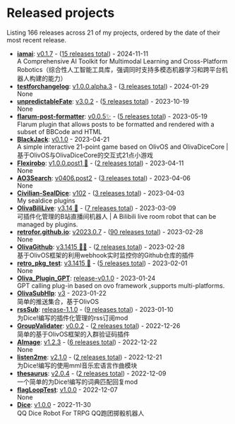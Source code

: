 # Released projects

Listing <!-- releases_count starts -->166<!-- releases_count ends --> releases across <!-- project_count starts -->21<!-- project_count ends --> of my projects, ordered by the date of their most recent release.

<!-- recent_releases starts -->
* **[iamai](https://github.com/retrofor/iamai)**: [v0.1.7](https://github.com/retrofor/iamai/releases/tag/v0.1.7) - ([15 releases total](https://github.com/retrofor/iamai/releases))  - 2024-11-11
<br />A Comprehensive AI Toolkit for Multimodal Learning and Cross-Platform Robotics（综合性人工智能工具库，强调同时支持多模态机器学习和跨平台机器人构建的能力）
* **[testforchangelog](https://github.com/retrofor/testforchangelog)**: [v1.0.0.alpha.3](https://github.com/retrofor/testforchangelog/releases/tag/v1.0.0.alpha.3) - ([3 releases total](https://github.com/retrofor/testforchangelog/releases))  - 2024-01-29
<br />None
* **[unpredictableFate](https://github.com/HsiangNianian/unpredictableFate)**: [v3.0.2](https://github.com/HsiangNianian/unpredictableFate/releases/tag/v3.0.2) - ([5 releases total](https://github.com/HsiangNianian/unpredictableFate/releases))  - 2023-10-19
<br />None
* **[flarum-post-formatter](https://github.com/HsiangNianian/flarum-post-formatter)**: [v0.0.5✨](https://github.com/HsiangNianian/flarum-post-formatter/releases/tag/v0.0.5) - ([5 releases total](https://github.com/HsiangNianian/flarum-post-formatter/releases))  - 2023-05-19
<br />Flarum plugin that allows posts to be formatted and rendered with a subset of BBCode and HTML
* **[BlackJack](https://github.com/HsiangNianian/BlackJack)**: [v0.1.0](https://github.com/HsiangNianian/BlackJack/releases/tag/v0.1.0)  - 2023-04-21
<br />A simple interactive 21-point game based on OlivOS and OlivaDiceCore | 基于OlivOS与OlivaDiceCore的交互式21点小游戏
* **[Flexirobo](https://github.com/retrofor/Flexirobo)**: [v1.0.0.post1 🎉](https://github.com/retrofor/Flexirobo/releases/tag/v1.0.0.post1) - ([2 releases total](https://github.com/retrofor/Flexirobo/releases))  - 2023-04-11
<br />None
* **[AO3Search](https://github.com/HsiangNianian/AO3Search)**: [v0406.post2](https://github.com/HsiangNianian/AO3Search/releases/tag/0406.post2) - ([3 releases total](https://github.com/HsiangNianian/AO3Search/releases))  - 2023-04-06
<br />None
* **[Civilian-SealDice](https://github.com/HsiangNianian/Civilian-SealDice)**: [v102](https://github.com/HsiangNianian/Civilian-SealDice/releases/tag/102) - ([3 releases total](https://github.com/HsiangNianian/Civilian-SealDice/releases))  - 2023-04-03
<br />My sealdice plugins
* **[OlivaBiliLive](https://github.com/HsiangNianian/OlivaBiliLive)**: [v3.14 🌈](https://github.com/HsiangNianian/OlivaBiliLive/releases/tag/v3.14) - ([7 releases total](https://github.com/HsiangNianian/OlivaBiliLive/releases))  - 2023-03-09
<br />可插件化管理的B站直播间机器人 | A Bilibili live room robot that can be managed by plugins.
* **[retrofor.github.io](https://github.com/retrofor/retrofor.github.io)**: [v2023.0.7](https://github.com/retrofor/retrofor.github.io/releases/tag/v2023.0.7) - ([90 releases total](https://github.com/retrofor/retrofor.github.io/releases))  - 2023-02-28
<br />None
* **[OlivaGithub](https://github.com/HsiangNianian/OlivaGithub)**: [v3.1415 🐱‍👤](https://github.com/HsiangNianian/OlivaGithub/releases/tag/v3.1415) - ([2 releases total](https://github.com/HsiangNianian/OlivaGithub/releases))  - 2023-02-28
<br />基于OlivOS框架的利用webhook实时监控你的Github仓库的插件
* **[retro_pkg_test](https://github.com/retrofor/retro_pkg_test)**: [v3.1415 🌈](https://github.com/retrofor/retro_pkg_test/releases/tag/v3.1415) - ([5 releases total](https://github.com/retrofor/retro_pkg_test/releases))  - 2023-02-01
<br />None
* **[Oliva_Plugin_GPT](https://github.com/retrofor/Oliva_Plugin_GPT)**: [release-v0.1.0](https://github.com/retrofor/Oliva_Plugin_GPT/releases/tag/v0.1.0)  - 2023-01-24
<br />GPT calling plug-in based on ovo framework ,supports multi-platforms.
* **[OlivaSubHlp](https://github.com/HsiangNianian/OlivaSubHlp)**: [v3](https://github.com/HsiangNianian/OlivaSubHlp/releases/tag/3)  - 2023-01-22
<br />简单的推送集合，基于OlivOS
* **[rssSub](https://github.com/HsiangNianian/rssSub)**: [release-1.1.0](https://github.com/HsiangNianian/rssSub/releases/tag/release-1.1.0) - ([9 releases total](https://github.com/HsiangNianian/rssSub/releases))  - 2023-01-10
<br />为Dice!编写的插件化管理的rss订阅mod
* **[GroupValidater](https://github.com/HsiangNianian/GroupValidater)**: [v0.0.2](https://github.com/HsiangNianian/GroupValidater/releases/tag/v0.0.2) - ([2 releases total](https://github.com/HsiangNianian/GroupValidater/releases))  - 2022-12-26
<br />简单的基于OlivOS框架的入群验证码插件
* **[AImage](https://github.com/HsiangNianian/AImage)**: [v1.2.3](https://github.com/HsiangNianian/AImage/releases/tag/v1.2.3) - ([6 releases total](https://github.com/HsiangNianian/AImage/releases))  - 2022-12-22
<br />None
* **[listen2me](https://github.com/HsiangNianian/listen2me)**: [v2.1.0](https://github.com/HsiangNianian/listen2me/releases/tag/v2.1.0) - ([2 releases total](https://github.com/HsiangNianian/listen2me/releases))  - 2022-12-21
<br />为Dice!编写的使用mml音乐宏语言作曲模块
* **[thesaurus](https://github.com/HsiangNianian/thesaurus)**: [v2.0.4](https://github.com/HsiangNianian/thesaurus/releases/tag/v2.0.4) - ([2 releases total](https://github.com/HsiangNianian/thesaurus/releases))  - 2022-12-09
<br />一个简单的为Dice!编写的词典匹配回复mod
* **[flagLoopTest](https://github.com/HsiangNianian/flagLoopTest)**: [v1.0.0](https://github.com/HsiangNianian/flagLoopTest/releases/tag/v1.0.0)  - 2022-12-07
<br />None
* **[Dice](https://github.com/retrofor/Dice)**: [v1.0.0](https://github.com/retrofor/Dice/releases/tag/v1.0.0)  - 2022-11-30
<br />QQ Dice Robot For TRPG QQ跑团掷骰机器人
<!-- recent_releases ends -->
